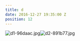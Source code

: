 ```yaml
---
title: d
date: 2016-12-27 19:35:00 Z
position: 12
---
```


![d1-96daac.jpg](/uploads/d1-96daac.jpg)![d2-891b77.jpg](/uploads/d2-891b77.jpg)